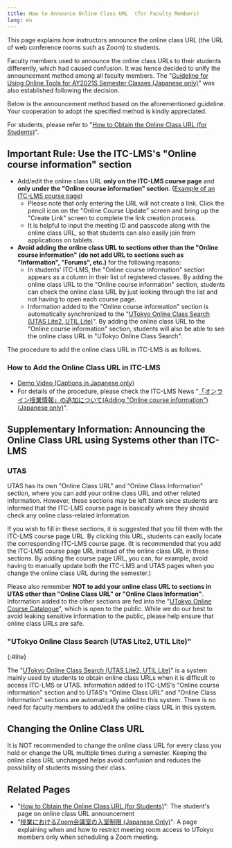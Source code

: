 ```yaml
---
title: How to Announce Online Class URL  (for Faculty Members)
lang: en
---
```


This page explains how instructors announce the online class URL (the URL of web conference rooms such as Zoom) to students. 

Faculty members used to announce the online class URLs to their students differently, which had caused confusion. It was hence decided to unify the announcement method among all faculty members. The "[Guideline for Using Online Tools for AY2021S Semester Classes (Japanese only)](/notice/guideline)" was also established following the decision.

Below is the announcement method based on the aforementioned guideline. Your cooperation to adopt the specified method is kindly appreciated.

For students, please refer to "[How to Obtain the Online Class URL (for Students)](/en/oc/url)". 

## Important Rule: Use the ITC-LMS's "Online course information" section

- Add/edit the online class URL **only on the ITC-LMS course page** and **only under the "Online course information" section**. ([Example of an ITC-LMS course page](https://itc-lms.ecc.u-tokyo.ac.jp/lms/course?idnumber=2020FEN-EE3d16L10J01))
    - Please note that only entering the URL will not create a link. Click the pencil icon on the "Online Course Update" screen and bring up the "Create Link" screen to complete the link creation process.
    - It is helpful to input the meeting ID and passcode along with the online class URL, so that students can also easily join from applications on tablets. 
- **Avoid adding the online class URL to sections other than the "Online course information" (do not add URL to sections such as "Information", "Forums", etc.)** for the following reasons:
    - In students' ITC-LMS, the "Online course information" section appears as a column in their list of registered classes. By adding the online class URL to the "Online course information" section, students can check the online class URL by just looking through the list and not having to open each course page.  
    - Information added to the "Online course information" section is automatically synchronized to the "[UTokyo Online Class Search (UTAS Lite2, UTIL Lite)](#lite)". By adding the online class URL to the "Online course information" section, students will also be able to see the online class URL in "UTokyo Online Class Search".

The procedure to add the online class URL in ITC-LMS is as follows.

### How to Add the Online Class URL in ITC-LMS

- [Demo Video (Captions in Japanese only)](https://youtu.be/JeBwwDfhJJw)
- For details of the procedure, please check the ITC-LMS News "[「オンライン授業情報」の追加について(Adding "Online course information") (Japanese only)](https://www.ecc.u-tokyo.ac.jp/announcement/2020/09/16_3208.html)".

## Supplementary Information: Announcing the Online Class URL using Systems other than ITC-LMS

### UTAS

UTAS has its own "Online Class URL" and "Online Class Information" section, where you can add your online class URL and other related information. However, these sections may be left blank since students are informed that the ITC-LMS course page is basically where they should check any online class-related information.

If you wish to fill in these sections, it is suggested that you fill them with the ITC-LMS course page URL. By clicking this URL, students can easily locate the corresponding ITC-LMS course page. (It is recommended that you add the ITC-LMS course page URL instead of the online class URL in these sections. By adding the course page URL, you can, for example, avoid having to manually update both the ITC-LMS and UTAS pages when you change the online class URL during the semester.)

Please also remember **NOT to add your online class URL to sections in UTAS other than "Online Class URL" or "Online Class Information"**. Information added to the other sections are fed into the "[UTokyo Online Course Catalogue](https://catalog.he.u-tokyo.ac.jp/)", which is open to the public. While we do our best to avoid leaking sensitive information to the public, please help ensure that online class URLs are safe.

### "UTokyo Online Class Search (UTAS Lite2, UTIL Lite)"
{:#lite}

The "[UTokyo Online Class Search (UTAS Lite2, UTIL Lite)](https://utelecon-directory.adm.u-tokyo.ac.jp/)" is a system mainly used by students to obtain online class URLs when it is difficult to access ITC-LMS or UTAS. Information added to ITC-LMS's "Online course information" section and to UTAS's "Online Class URL" and "Online Class Information" sections are automatically added to this system.
There is no need for faculty members to add/edit the online class URL in this system. 

## Changing the Online Class URL

It is NOT recommended to change the online class URL for every class you hold or change the URL multiple times during a semester. Keeping the online class URL unchanged helps avoid confusion and reduces the possibility of students missing their class.

## Related Pages

- "[How to Obtain the Online Class URL (for Students)](/en/oc/url)": The student's page on online class URL announcement
- "[授業におけるZoom会議室の入室制限 (Japanese Only)](/faculty_members/zoom_access_control)": A page explaining when and how to restrict meeting room access to UTokyo members only when scheduling a Zoom meeting.
